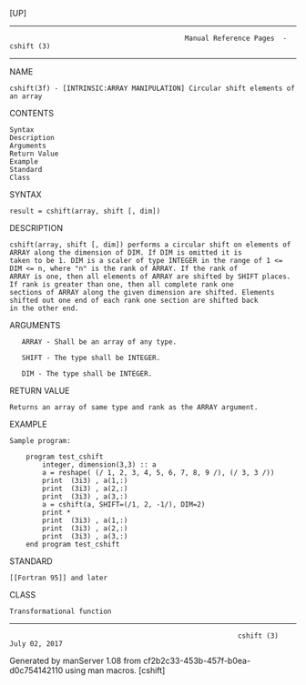 [UP]

-----------------------------------------------------------------------------------------------------------------------------------
                                               Manual Reference Pages  - cshift (3)
-----------------------------------------------------------------------------------------------------------------------------------
                                                                 
NAME

    cshift(3f) - [INTRINSIC:ARRAY MANIPULATION] Circular shift elements of an array

CONTENTS

    Syntax
    Description
    Arguments
    Return Value
    Example
    Standard
    Class

SYNTAX

    result = cshift(array, shift [, dim])

DESCRIPTION

    cshift(array, shift [, dim]) performs a circular shift on elements of ARRAY along the dimension of DIM. If DIM is omitted it is
    taken to be 1. DIM is a scaler of type INTEGER in the range of 1 <= DIM <= n, where "n" is the rank of ARRAY. If the rank of
    ARRAY is one, then all elements of ARRAY are shifted by SHIFT places. If rank is greater than one, then all complete rank one
    sections of ARRAY along the given dimension are shifted. Elements shifted out one end of each rank one section are shifted back
    in the other end.

ARGUMENTS

       ARRAY - Shall be an array of any type.

       SHIFT - The type shall be INTEGER.

       DIM - The type shall be INTEGER.

RETURN VALUE

    Returns an array of same type and rank as the ARRAY argument.

EXAMPLE

    Sample program:

        program test_cshift
            integer, dimension(3,3) :: a
            a = reshape( (/ 1, 2, 3, 4, 5, 6, 7, 8, 9 /), (/ 3, 3 /))
            print  (3i3) , a(1,:)
            print  (3i3) , a(2,:)
            print  (3i3) , a(3,:)
            a = cshift(a, SHIFT=(/1, 2, -1/), DIM=2)
            print *
            print  (3i3) , a(1,:)
            print  (3i3) , a(2,:)
            print  (3i3) , a(3,:)
        end program test_cshift



STANDARD

    [[Fortran 95]] and later

CLASS

    Transformational function

-----------------------------------------------------------------------------------------------------------------------------------

                                                            cshift (3)                                                July 02, 2017

Generated by manServer 1.08 from cf2b2c33-453b-457f-b0ea-d0c754142110 using man macros.
                                                             [cshift]
